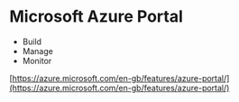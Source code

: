 # Microsoft Azure Portal

* Build
* Manage
* Monitor

[https://azure.microsoft.com/en-gb/features/azure-portal/](https://azure.microsoft.com/en-gb/features/azure-portal/)



